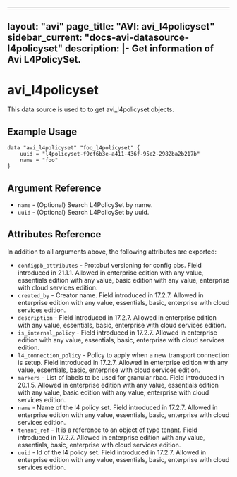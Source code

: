 <!--
    Copyright 2021 VMware, Inc.
    SPDX-License-Identifier: Mozilla Public License 2.0
-->
---
layout: "avi"
page_title: "AVI: avi_l4policyset"
sidebar_current: "docs-avi-datasource-l4policyset"
description: |-
  Get information of Avi L4PolicySet.
---

# avi_l4policyset

This data source is used to to get avi_l4policyset objects.

## Example Usage

```hcl
data "avi_l4policyset" "foo_l4policyset" {
    uuid = "l4policyset-f9cf6b3e-a411-436f-95e2-2982ba2b217b"
    name = "foo"
}
```

## Argument Reference

* `name` - (Optional) Search L4PolicySet by name.
* `uuid` - (Optional) Search L4PolicySet by uuid.

## Attributes Reference

In addition to all arguments above, the following attributes are exported:

* `configpb_attributes` - Protobuf versioning for config pbs. Field introduced in 21.1.1. Allowed in enterprise edition with any value, essentials edition with any value, basic edition with any value, enterprise with cloud services edition.
* `created_by` - Creator name. Field introduced in 17.2.7. Allowed in enterprise edition with any value, essentials, basic, enterprise with cloud services edition.
* `description` - Field introduced in 17.2.7. Allowed in enterprise edition with any value, essentials, basic, enterprise with cloud services edition.
* `is_internal_policy` - Field introduced in 17.2.7. Allowed in enterprise edition with any value, essentials, basic, enterprise with cloud services edition.
* `l4_connection_policy` - Policy to apply when a new transport connection is setup. Field introduced in 17.2.7. Allowed in enterprise edition with any value, essentials, basic, enterprise with cloud services edition.
* `markers` - List of labels to be used for granular rbac. Field introduced in 20.1.5. Allowed in enterprise edition with any value, essentials edition with any value, basic edition with any value, enterprise with cloud services edition.
* `name` - Name of the l4 policy set. Field introduced in 17.2.7. Allowed in enterprise edition with any value, essentials, basic, enterprise with cloud services edition.
* `tenant_ref` - It is a reference to an object of type tenant. Field introduced in 17.2.7. Allowed in enterprise edition with any value, essentials, basic, enterprise with cloud services edition.
* `uuid` - Id of the l4 policy set. Field introduced in 17.2.7. Allowed in enterprise edition with any value, essentials, basic, enterprise with cloud services edition.

